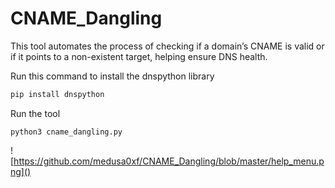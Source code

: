 # CNAME_Dangling
This tool automates the process of checking if a domain’s CNAME is valid or if it points to a non-existent target, helping ensure DNS health.

Run this command to install the dnspython library

```bash
pip install dnspython
```

Run the tool
```
python3 cname_dangling.py
```

![https://github.com/medusa0xf/CNAME_Dangling/blob/master/help_menu.png]()
